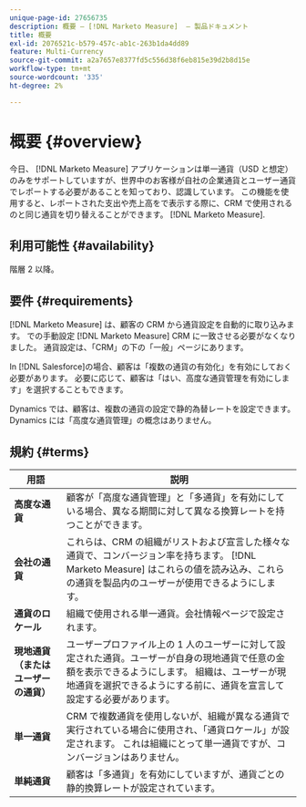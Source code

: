 ```yaml
---
unique-page-id: 27656735
description: 概要 — [!DNL Marketo Measure]  — 製品ドキュメント
title: 概要
exl-id: 2076521c-b579-457c-ab1c-263b1da4dd89
feature: Multi-Currency
source-git-commit: a2a7657e8377fd5c556d38f6eb815e39d2b8d15e
workflow-type: tm+mt
source-wordcount: '335'
ht-degree: 2%

---
```


# 概要 {#overview}

今日、 [!DNL Marketo Measure] アプリケーションは単一通貨（USD と想定）のみをサポートしていますが、世界中のお客様が自社の企業通貨とユーザー通貨でレポートする必要があることを知っており、認識しています。 この機能を使用すると、レポートされた支出や売上高をで表示する際に、CRM で使用されるのと同じ通貨を切り替えることができます。 [!DNL Marketo Measure].

## 利用可能性 {#availability}

階層 2 以降。

## 要件 {#requirements}

[!DNL Marketo Measure] は、顧客の CRM から通貨設定を自動的に取り込みます。 での手動設定 [!DNL Marketo Measure] CRM に一致させる必要がなくなりました。 通貨設定は、「CRM」の下の「一般」ページにあります。

In [!DNL Salesforce]の場合、顧客は「複数の通貨の有効化」を有効にしておく必要があります。 必要に応じて、顧客は「はい、高度な通貨管理を有効にします」を選択することもできます。

Dynamics では、顧客は、複数の通貨の設定で静的為替レートを設定できます。 Dynamics には「高度な通貨管理」の概念はありません。

## 規約 {#terms}

| **用語** | 説明 |
|---|---|
| **高度な通貨** | 顧客が「高度な通貨管理」と「多通貨」を有効にしている場合、異なる期間に対して異なる換算レートを持つことができます。 |
| **会社の通貨** | これらは、CRM の組織がリストおよび宣言した様々な通貨で、コンバージョン率を持ちます。 [!DNL Marketo Measure] はこれらの値を読み込み、これらの通貨を製品内のユーザーが使用できるようにします。 |
| **通貨のロケール** | 組織で使用される単一通貨。会社情報ページで設定されます。 |
| **現地通貨（またはユーザーの通貨）** | ユーザープロファイル上の 1 人のユーザーに対して設定された通貨。ユーザーが自身の現地通貨で任意の金額を表示できるようにします。 組織は、ユーザーが現地通貨を選択できるようにする前に、通貨を宣言して設定する必要があります。 |
| **単一通貨** | CRM で複数通貨を使用しないが、組織が異なる通貨で実行されている場合に使用され、「通貨ロケール」が設定されます。 これは組織にとって単一通貨ですが、コンバージョンはありません。 |
| **単純通貨** | 顧客は「多通貨」を有効にしていますが、通貨ごとの静的換算レートが設定されています。 |
